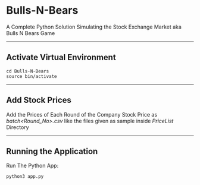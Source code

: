 # Bulls-N-Bears
A Complete Python Solution Simulating the Stock Exchange Market aka Bulls N Bears Game

---

## Activate Virtual Environment

```
cd Bulls-N-Bears
source bin/activate
```

---
## Add Stock Prices

Add the Prices of Each Round of the Company Stock Price as *batch<Round_No>.csv* like the files given as sample inside *PriceList* Directory

---
## Running the Application

Run The Python App:

`python3 app.py`
